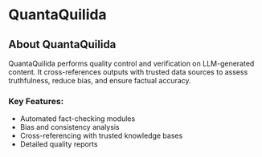 # QuantaQuilida

## About QuantaQuilida
QuantaQuilida performs quality control and verification on LLM-generated content. It cross-references outputs with trusted data sources to assess truthfulness, reduce bias, and ensure factual accuracy.

### Key Features:
- Automated fact-checking modules
- Bias and consistency analysis
- Cross-referencing with trusted knowledge bases
- Detailed quality reports
